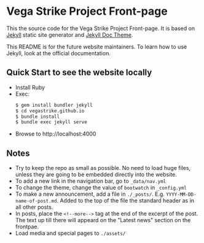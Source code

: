 # Vega Strike Project Front-page

This the source code for the Vega Strike Project Front-page. It is based on [Jekyll](https://jekyllrb.com/) static site generator and [Jekyll Doc Theme](https://github.com/aksakalli/jekyll-doc-theme/).

This README is for the future website maintainers. To learn how to use Jekyll, look at the official
documentation.

## Quick Start to see the website locally

- Install Ruby
- Exec:
	```sh
	$ gem install bundler jekyll
	$ cd vegastrike.github.io
	$ bundle install
	$ bundle exec jekyll serve
	```
- Browse to http://localhost:4000

## Notes

- Try to keep the repo as small as possible. No need to load huge files, unless they are going to be embedded directly into the website.
- To add a new link in the navigation bar, go to `_data/nav.yml`
- To change the theme, change the value of `bootwatch` in `_config.yml`
- To make a new announcement, add a file in `./_posts/`. E.g. `YYYY-MM-DD-name-of-post.md`. Added
to the top of the file the standard header as in all other posts.
- In posts, place the `<!--more-->` tag at the end of the excerpt of the post. The text up till there will appeard on the "Latest news" section on the frontpae.
- Load media and special pages to `./assets/`
